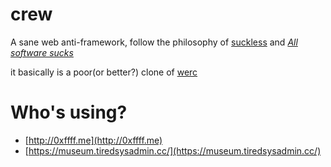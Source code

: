 # crew

A sane web anti-framework, follow the philosophy of [suckless](http://suckless.org) and <i>[All software sucks](http://harmful.cat-v.org/software/)</i>

it basically is a poor(or better?) clone of [werc](http://werc.cat-v.org/)


Who's using?
================

- [http://0xffff.me](http://0xffff.me)
- [https://museum.tiredsysadmin.cc/](https://museum.tiredsysadmin.cc/)
